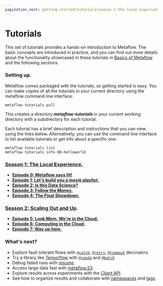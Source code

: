 ```yaml
---
pagination_next: getting-started/tutorials/season-1-the-local-experience/README
---
```


# Tutorials

This set of tutorials provides a hands-on introduction to Metaflow. The basic concepts are introduced in practice, and you can find out more details about the functionality showcased in these tutorials in [Basics of Metaflow](../metaflow/basics) and the following sections.

### Setting up.

Metaflow comes packaged with the tutorials, so getting started is easy. You can make copies of all the tutorials in your current directory using the metaflow command line interface:

```
metaflow tutorials pull
```

This creates a directory _**metaflow-tutorials**_ in your current working directory with a subdirectory for each tutorial.&#x20;

Each tutorial has a brief description and instructions that you can view using the links below. Alternatively, you can use the command line interface to list available tutorials or get info about a specific one:

```
metaflow tutorials list
metaflow tutorials info 00-helloworld
```

### [Season 1: The Local Experience.](tutorials/season-1-the-local-experience)

- [**Episode 0: Metaflow says Hi!**](tutorials/season-1-the-local-experience/episode00)
- [**Episode 1: Let's build you a movie playlist.**](tutorials/season-1-the-local-experience/episode01)
- [**Episode 2: Is this Data Science?**](tutorials/season-1-the-local-experience/episode02)
- [**Episode 3: Follow the Money.**](tutorials/season-1-the-local-experience/episode03)
- [**Episode 4: The Final Showdown.**](tutorials/season-1-the-local-experience/episode04)

### [Season 2: Scaling Out and Up](tutorials/season-2-scaling-out-and-up/).

- [**Episode 5: Look Mom, We're in the Cloud.**](tutorials/season-2-scaling-out-and-up/episode05)
- [**Episode 6: Computing in the Cloud.**](tutorials/season-2-scaling-out-and-up/episode06)
- [**Episode 7: Way up here.**](tutorials/season-2-scaling-out-and-up/episode07)

### What's next?

- Explore fault tolerant flows with [`@catch`](../../scaling/failures#catching-exceptions-with-catch-decorator), [`@retry`](../../scaling/failures#retrying-tasks-with-retry-decorator), [`@timeout`](../../scaling/failures#timing-out-with-timeout-decorator) decorators.
- Try a library like [Tensorflow](https://www.tensorflow.org) with [`@conda`](../../scaling/dependencies) and [`@batch`](/scaling/remote-tasks/introduction)
- Debug failed runs with [resume](../../metaflow/debugging#how-to-use-the-resume-command).
- Access large data fast with [metaflow.S3](../../scaling/data#data-in-s-3-metaflow-s3).
- Explore results across experiments with the [Client API](../../metaflow/client).
- See how to organize results and collaborate with [namespaces](../../scaling/tagging#namespaces) and [tags](../../scaling/tagging#tagging).
